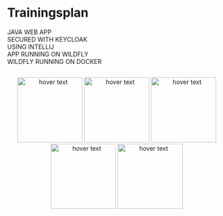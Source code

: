 # Trainingsplan

JAVA WEB APP <br/>
SECURED WITH KEYCLOAK<br/>
USING INTELLIJ<br/>
APP RUNNING ON WILDFLY<br/>
WILDFLY RUNNING ON DOCKER<br/>

<div style="display:table-cell; vertical-align:middle; text-align:center">
	<p>
  	<img src="https://www.cbronline.com/wp-content/uploads/2016/06/Java.png" width="150" title="hover text">
		<img src="https://avatars2.githubusercontent.com/u/4921466?s=400&v=4" width="150" title="hover text">
		<img src="https://upload.wikimedia.org/wikipedia/commons/thumb/d/d5/IntelliJ_IDEA_Logo.svg/2000px-IntelliJ_IDEA_Logo.svg.png" 
			width="150" title="hover text">
		<img src="https://appcenter.software-univention.de/meta-inf/4.1/wildfly/wildfly_detail_logo.svg" width="150" title="hover text">
		<img src="https://www.docker.com/sites/default/files/social/docker_facebook_share.png" width="150" title="hover text">
	</p>
</div>


